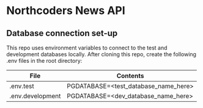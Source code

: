 # Northcoders News API

## Database connection set-up
This repo uses environment variables to connect to the test and development databases locally. After cloning this repo, create the following .env files in the root directory:

| File             | Contents                             |
| ---------------- | ------------------------------------ |
| .env.test        | PGDATABASE=<test_database_name_here> |
| .env.development | PGDATABASE=<dev_database_name_here>  |